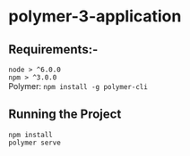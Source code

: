 # polymer-3-application

## Requirements:-
`node > ^6.0.0`<br>
`npm > ^3.0.0`<br>
Polymer: `npm install -g polymer-cli`<br>

## Running the Project
`npm install` <br>
`polymer serve`
